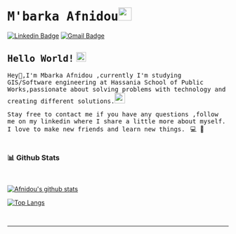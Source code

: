 # <samp>M'barka Afnidou<img src="https://github.com/Afnidou/AfnidouMbarka/blob/main/assets/developer.gif" width="30px">

[![Linkedin Badge ](https://img.shields.io/badge/LinkedIn-%230077B5.svg?&style=flat-square&logo=linkedin&logoColor=white&color=071A2C&link=https://www.linkedin.com/in/mupezzuol/)](https://www.linkedin.com/in/m-barka-afnidou/)                        [![Gmail Badge](https://img.shields.io/badge/Gmail-%231877F2.svg?&style=flat-square&logo=gmail&logoColor=white&color=071A2C&link=mailto:murillo.pezzuol@gmail.com)](hananfd172@gmail.com)

## <samp>Hello World!</samp> <img src="https://github.com/Afnidou/AfnidouMbarka/blob/main/assets/earth.gif" width="22px">



<samp>Hey👋,I'm Mbarka Afnidou ,currently I'm studying GIS/Software engineering at Hassania School of Public Works,passionate about solving problems with technology and creating different solutions.<img src="https://media.giphy.com/media/WUlplcMpOCEmTGBtBW/giphy.gif" width="24"></samp>
<br>


<samp>Stay free to contact me if you have any questions ,follow me on my linkedin where I share a little more about myself. I love to make new friends and learn new things.</samp> &nbsp; 💻 &nbsp;🚀
<br>
<br>
### 📊 Github Stats
<br>
<a href='https://github.com/rahul-jha98/github-stats-transparent'>
  
[![Afnidou's github stats](https://github-readme-stats.vercel.app/api?username=Afnidou&count_private=true&show_icons=true&hide_rank=false)](https://github.com/anuraghazra/github-readme-stats)


[![Top Langs](https://github-readme-stats.vercel.app/api/top-langs/?username=Afnidou)](https://github.com/anuraghazra/github-readme-stats)

  


</a>

<br>

---
